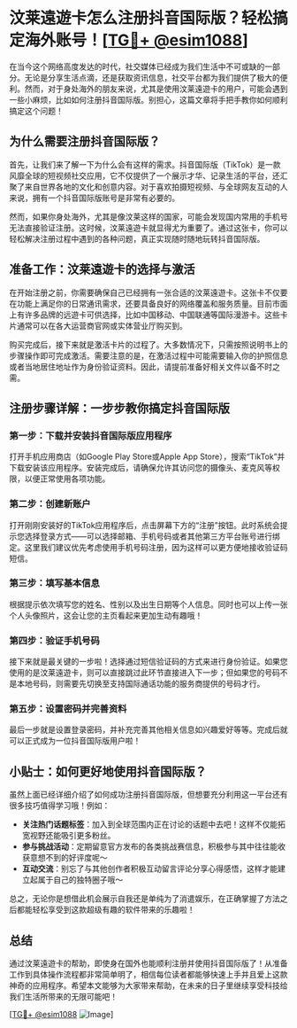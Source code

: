 # 汶莱遠遊卡怎么注册抖音国际版？轻松搞定海外账号！[[TG💪+ @esim1088](https://t.me/s/esim1088)]

在当今这个网络高度发达的时代，社交媒体已经成为我们生活中不可或缺的一部分。无论是分享生活点滴，还是获取资讯信息，社交平台都为我们提供了极大的便利。然而，对于身处海外的朋友来说，尤其是使用汶莱遠遊卡的用户，可能会遇到一些小麻烦，比如如何注册抖音国际版。别担心，这篇文章将手把手教你如何顺利搞定这个问题！

## 为什么需要注册抖音国际版？

首先，让我们来了解一下为什么会有这样的需求。抖音国际版（TikTok）是一款风靡全球的短视频社交应用，它不仅提供了一个展示才华、记录生活的平台，还汇聚了来自世界各地的文化和创意内容。对于喜欢拍摄短视频、与全球网友互动的人来说，拥有一个抖音国际版账号是非常有必要的。

然而，如果你身处海外，尤其是像汶莱这样的国家，可能会发现国内常用的手机号无法直接验证注册。这时候，汶莱遠遊卡就显得尤为重要了。通过这张卡，你可以轻松解决注册过程中遇到的各种问题，真正实现随时随地玩转抖音国际版。

## 准备工作：汶莱遠遊卡的选择与激活

在开始注册之前，你需要确保自己已经拥有一张合适的汶莱遠遊卡。这张卡不仅要在功能上满足你的日常通讯需求，还要具备良好的网络覆盖和服务质量。目前市面上有许多品牌的远遊卡可供选择，比如中国移动、中国联通等国际漫游卡。这些卡片通常可以在各大运营商官网或实体营业厅购买到。

购买完成后，接下来就是激活卡片的过程了。大多数情况下，只需按照说明书上的步骤操作即可完成激活。需要注意的是，在激活过程中可能需要输入你的护照信息或者当地居住地址作为身份验证资料。因此，请提前准备好相关文件以备不时之需。

## 注册步骤详解：一步步教你搞定抖音国际版

### 第一步：下载并安装抖音国际版应用程序

打开手机应用商店（如Google Play Store或Apple App Store），搜索“TikTok”并下载安装该应用程序。安装完成后，请确保允许其访问您的摄像头、麦克风等权限，以便正常使用各项功能。

### 第二步：创建新账户

打开刚刚安装好的TikTok应用程序后，点击屏幕下方的“注册”按钮。此时系统会提示您选择登录方式——可以选择邮箱、手机号码或者其他第三方平台账号进行绑定。这里我们建议优先考虑使用手机号码注册，因为这样可以更方便地接收验证码短信。

### 第三步：填写基本信息

根据提示依次填写您的姓名、性别以及出生日期等个人信息。同时也可以上传一张个人头像照片，这会让您的主页看起来更加生动有趣哦！

### 第四步：验证手机号码

接下来就是最关键的一步啦！选择通过短信验证码的方式来进行身份验证。如果您使用的是汶莱遠遊卡，则可以直接跳过此环节直接进入下一步；但如果您的号码不是本地号码，则需要先切换至支持国际通话功能的服务商提供的号码才行。

### 第五步：设置密码并完善资料

最后一步就是设置登录密码，并补充完善其他相关信息如兴趣爱好等等。完成后就可以正式成为一位抖音国际版用户啦！

## 小贴士：如何更好地使用抖音国际版？

虽然上面已经详细介绍了如何成功注册抖音国际版，但想要充分利用这一平台还有很多技巧值得学习哦！例如：

- **关注热门话题标签**：加入到全球范围内正在讨论的话题中去吧！这样不仅能拓宽视野还能吸引更多粉丝。
- **参与挑战活动**：定期留意官方发布的各类挑战赛信息，积极参与其中往往能收获意想不到的好评度呢～
- **互动交流**：别忘了与其他创作者积极互动留言评论分享心得感悟，这样才能建立起属于自己的独特圈子哦～

总之，无论你是想借此机会展示自我还是单纯为了消遣娱乐，在正确掌握了方法之后都能轻松享受到这款超级有趣的软件带来的乐趣啦！

## 总结

通过汶莱遠遊卡的帮助，即使身在国外也能顺利注册并使用抖音国际版了！从准备工作到具体操作流程都非常简单明了，相信每位读者都能够快速上手并且爱上这款神奇的应用程序。希望本文能够为大家带来帮助，在未来的日子里继续享受科技给我们生活所带来的无限可能吧！

[[TG💪+ @esim1088](https://t.me/s/esim1088) ![Image](https://i.postimg.cc/4NQfJmqS/Snipaste-2025-05-13-00-14-12.png)]